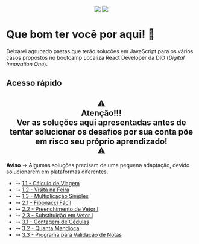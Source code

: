<p align="center">
  <img src="https://badges.pufler.dev/created/joseliojunior/localiza-react-developer">
  <img src="https://badges.pufler.dev/updated/joseliojunior/localiza-react-developer">
</p>

# Que bom ter você por aqui! 🤩

Deixarei agrupado pastas que terão soluções em JavaScript para os vários casos propostos no bootcamp Localiza React Developer da DIO (*Digital Innovation One*).

## Acesso rápido

<h2 align="center">⚠ <br>Atenção!!!<br>Ver as soluções aqui apresentadas antes de tentar solucionar os desafios por sua conta põe em risco seu próprio aprendizado!<br> ⚠</h2>

**Aviso** → Algumas soluções precisam de uma pequena adaptação, devido solucionarem em plataformas diferentes.

- ↳	[1.1 - Cálculo de Viagem](https://github.com/joseliojunior/localiza-react-developer/blob/main/challenges/firstgroup/01.%20C%C3%A1lculo%20de%20Viagem.js)
- ↳	[1.2 - Visita na Feira](https://github.com/joseliojunior/localiza-react-developer/blob/main/challenges/firstgroup/02.%20Visita%20na%20Feira.js)
- ↳	[1.3 - Multiplicação Simples](https://github.com/joseliojunior/localiza-react-developer/blob/main/challenges/firstgroup/03.%20Multiplica%C3%A7%C3%A3o%20Simples.js)
- ↳	[2.1 - Fibonacci Fácil](https://github.com/joseliojunior/uri-online-judge/blob/main/JavaScript_12.18/1151%20-%20Fibonacci%20F%C3%A1cil.js)
- ↳	[2.2 - Preenchimento de Vetor I](https://github.com/joseliojunior/uri-online-judge/blob/main/JavaScript_12.18/1173%20-%20Preenchimento%20de%20Vetor%20I.js)
- ↳	[2.3 - Substituição em Vetor I](https://github.com/joseliojunior/uri-online-judge/blob/main/JavaScript_12.18/1172%20-%20Substitui%C3%A7%C3%A3o%20de%20Vetor%20I.js)
- ↳	[3.1 - Contagem de Cédulas](https://github.com/joseliojunior/uri-online-judge/blob/main/JavaScript_12.18/1018%20-%20C%C3%A9dulas.js)
- ↳	[3.2 - Quanta Mandioca](https://github.com/joseliojunior/uri-online-judge/blob/main/JavaScript_12.18/2936%20-%20Quanta%20Mandioca.js)
- ↳	[3.3 - Programa para Validação de Notas](https://github.com/joseliojunior/uri-online-judge/blob/main/JavaScript_12.18/1118%20-%20V%C3%A1rias%20Notas%20Com%20Valida%C3%A7%C3%A3o.js)
